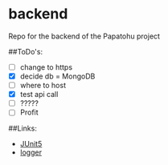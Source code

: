 # backend

Repo for the backend of the Papatohu project

##ToDo's:
- [ ] change to https
- [x] decide db = MongoDB
- [ ] where to host
- [x] test api call
- [ ] ?????
- [ ] Profit

##Links:
- [JUnit5](https://junit.org/junit5/docs/current/user-guide/)
- [logger](http://www.slf4j.org)